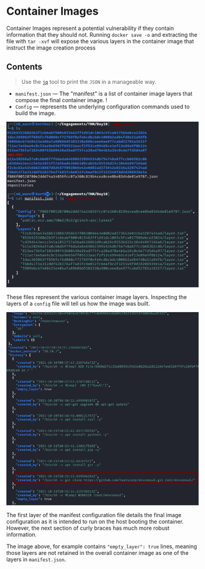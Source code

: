 # Container Images
Container Images represent a potential vulnerability if they contain information that they should not. Running `docker save -o` and extracting the file with `tar -xvf` will expose the various layers in the container image that instruct the image creation process
## Contents
> Use the [`jq`](../../Tools,%20Binaries,%20and%20Programs/CLI%20Utilities/jq.md) tool to print the `JSON` in a manageable way. 
- `manifest.json` &mdash; The "manifest" is a list of container image layers that compose the final container image. !
- `Config` &mdash; represents the underlying configuration commands used to build the image. 

![](../../TryHackMe/events/AoC-2021/AoC-2021_Photos/Day_18/04_AoC_Day_18_01-06-22-extract-and-manifest-print.png)

These files represent the various container image layers. Inspecting the layers of a `config` file will tell us how the image was built. 

![](../../TryHackMe/events/AoC-2021/AoC-2021_Photos/Day_18/05_AoC_Day_18_01-06-22-github-repo-clone.png)

The first layer of the manifest configuration file details the final image configuration as it is intended to run on the host booting the container. However, the next section of curly braces has much more robust information. 

The image above, for example contains `"empty_layer": true` lines, meaning those layers are not retained in the overall container image as one of the layers in `manifest.json`. 